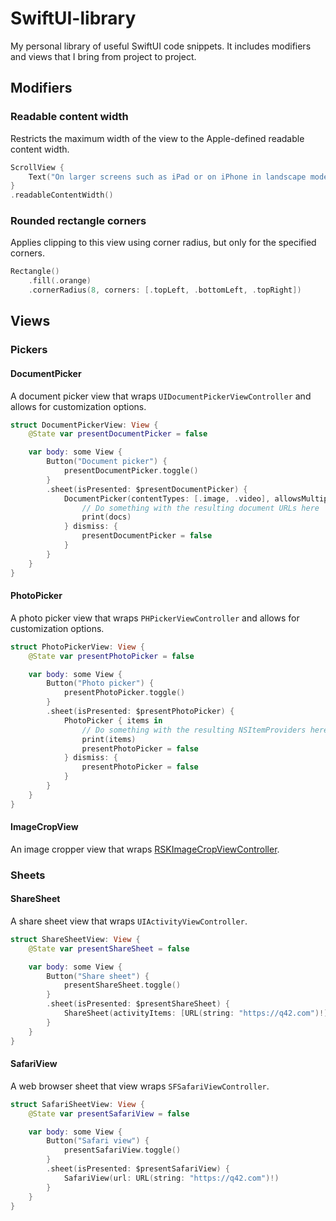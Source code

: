 # SwiftUI-library

My personal library of useful SwiftUI code snippets.
It includes modifiers and views that I bring from project to project.

## Modifiers

### Readable content width

Restricts the maximum width of the view to the Apple-defined readable content width.

```swift
ScrollView {
    Text("On larger screens such as iPad or on iPhone in landscape mode, this view's width is restricted to the readable content guides.")
}
.readableContentWidth()
```

### Rounded rectangle corners

Applies clipping to this view using corner radius, but only for the specified corners.

```swift
Rectangle()
    .fill(.orange)
    .cornerRadius(8, corners: [.topLeft, .bottomLeft, .topRight])
```

## Views

### Pickers

#### DocumentPicker

A document picker view that wraps `UIDocumentPickerViewController` and allows for customization options.

```swift
struct DocumentPickerView: View {
    @State var presentDocumentPicker = false

    var body: some View {
        Button("Document picker") {
            presentDocumentPicker.toggle()
        }
        .sheet(isPresented: $presentDocumentPicker) {
            DocumentPicker(contentTypes: [.image, .video], allowsMultipleSelection: true) { docs in
                // Do something with the resulting document URLs here
                print(docs)
            } dismiss: {
                presentDocumentPicker = false
            }
        }
    }
}
```

#### PhotoPicker

A photo picker view that wraps `PHPickerViewController` and allows for customization options.

```swift
struct PhotoPickerView: View {
    @State var presentPhotoPicker = false

    var body: some View {
        Button("Photo picker") {
            presentPhotoPicker.toggle()
        }
        .sheet(isPresented: $presentPhotoPicker) {
            PhotoPicker { items in
                // Do something with the resulting NSItemProviders here
                print(items) 
                presentPhotoPicker = false
            } dismiss: {
                presentPhotoPicker = false
            }
        }
    }
}
```

#### ImageCropView

An image cropper view that wraps [RSKImageCropViewController](https://github.com/ruslanskorb/RSKImageCropper).

### Sheets

#### ShareSheet

A share sheet view that wraps `UIActivityViewController`.

```swift
struct ShareSheetView: View {
    @State var presentShareSheet = false

    var body: some View {
        Button("Share sheet") {
            presentShareSheet.toggle()
        }
        .sheet(isPresented: $presentShareSheet) {
            ShareSheet(activityItems: [URL(string: "https://q42.com")!])
        }
    }
}
```

#### SafariView

A web browser sheet that view wraps `SFSafariViewController`.

```swift
struct SafariSheetView: View {
    @State var presentSafariView = false

    var body: some View {
        Button("Safari view") {
            presentSafariView.toggle()
        }
        .sheet(isPresented: $presentSafariView) {
            SafariView(url: URL(string: "https://q42.com")!)
        }
    }
}
```
